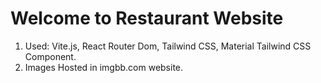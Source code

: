 # Welcome to Restaurant Website

<!-- Follow the steps that how built this website -->
1. Used: Vite.js, React Router Dom, Tailwind CSS, Material Tailwind CSS Component.
2. Images Hosted in imgbb.com website. 
